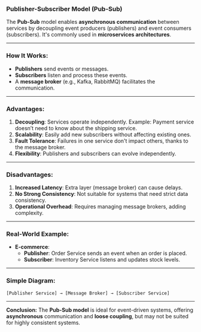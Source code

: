 ### **Publisher-Subscriber Model (Pub-Sub)**

The **Pub-Sub** model enables **asynchronous communication** between services by decoupling event producers (publishers) and event consumers (subscribers). It's commonly used in **microservices architectures**.

---

### **How It Works:**
- **Publishers** send events or messages.
- **Subscribers** listen and process these events.
- A **message broker** (e.g., Kafka, RabbitMQ) facilitates the communication.

---

### **Advantages:**
1. **Decoupling**: Services operate independently. Example: Payment service doesn’t need to know about the shipping service.
2. **Scalability**: Easily add new subscribers without affecting existing ones.
3. **Fault Tolerance**: Failures in one service don't impact others, thanks to the message broker.
4. **Flexibility**: Publishers and subscribers can evolve independently.

---

### **Disadvantages:**
1. **Increased Latency**: Extra layer (message broker) can cause delays.
2. **No Strong Consistency**: Not suitable for systems that need strict data consistency.
3. **Operational Overhead**: Requires managing message brokers, adding complexity.

---

### **Real-World Example:**
- **E-commerce**: 
   - **Publisher**: Order Service sends an event when an order is placed.
   - **Subscriber**: Inventory Service listens and updates stock levels.

---

### **Simple Diagram:**
```
[Publisher Service] → [Message Broker] → [Subscriber Service]
```

---

**Conclusion:** The **Pub-Sub model** is ideal for event-driven systems, offering **asynchronous** communication and **loose coupling**, but may not be suited for highly consistent systems.
